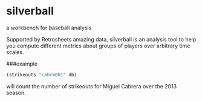 silverball
==========

a workbench for baseball analysis

Supported by Retrosheets amazing data, silverball is an analysis tool to help you compute different metrics about groups of players over arbitrary time scales.

###example

```clojure
(strikeouts "cabrm001" db)
```
will count the number of strikeouts for Miguel Cabrera over the 2013 season.
